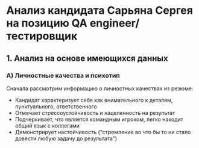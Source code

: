 # Анализ кандидата Сарьяна Сергея на позицию QA engineer/тестировщик

## 1. Анализ на основе имеющихся данных

### А) Личностные качества и психотип
Сначала рассмотрим информацию о личностных качествах из резюме:
- Кандидат характеризует себя как внимательного к деталям, пунктуального, ответственного
- Отмечает стрессоустойчивость и нацеленность на результат
- Подчеркивает, что является командным игроком, легко находит общий язык с коллегами
- Демонстрирует настойчивость ("стремление во что бы то ни стало довести любую задачу до результата")
